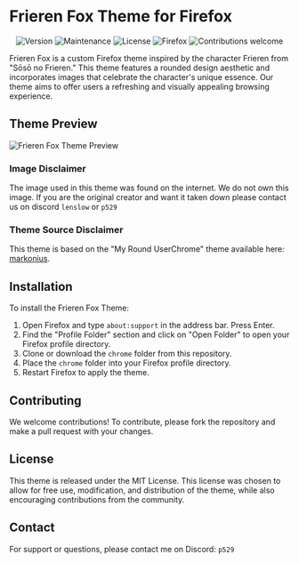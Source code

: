 # Frieren Fox Theme for Firefox

<p align="center">
  <img src="https://img.shields.io/badge/version-1.0.0-blue.svg?style=for-the-badge" alt="Version">
  <img src="https://img.shields.io/maintenance/yes/2024.svg?style=for-the-badge" alt="Maintenance">
  <img src="https://img.shields.io/badge/license-MIT-green.svg?style=for-the-badge" alt="License">
  <img src="https://img.shields.io/badge/firefox-theme-orange.svg?style=for-the-badge" alt="Firefox">
  <img src="https://img.shields.io/badge/contributions-welcome-brightgreen.svg?style=for-the-badge" alt="Contributions welcome">
</p>

Frieren Fox is a custom Firefox theme inspired by the character Frieren from "Sōsō no Frieren." This theme features a rounded design aesthetic and incorporates images that celebrate the character's unique essence. Our theme aims to offer users a refreshing and visually appealing browsing experience.

## Theme Preview

![Frieren Fox Theme Preview](https://i.imgur.com/d0xKH1Q.png)

### Image Disclaimer

The image used in this theme was found on the internet. We do not own this image. If you are the original creator and want it taken down please contact us on discord `lenslow` or `p529`

### Theme Source Disclaimer

This theme is based on the "My Round UserChrome" theme available here: [markonius](https://gitlab.com/markonius/my-round-userchrome).


## Installation

To install the Frieren Fox Theme:

1. Open Firefox and type `about:support` in the address bar. Press Enter.
2. Find the "Profile Folder" section and click on "Open Folder" to open your Firefox profile directory.
3. Clone or download the `chrome` folder from this repository.
4. Place the `chrome` folder into your Firefox profile directory.
5. Restart Firefox to apply the theme.

## Contributing

We welcome contributions! To contribute, please fork the repository and make a pull request with your changes.

## License

This theme is released under the MIT License. This license was chosen to allow for free use, modification, and distribution of the theme, while also encouraging contributions from the community.

## Contact

For support or questions, please contact me on Discord: `p529`
